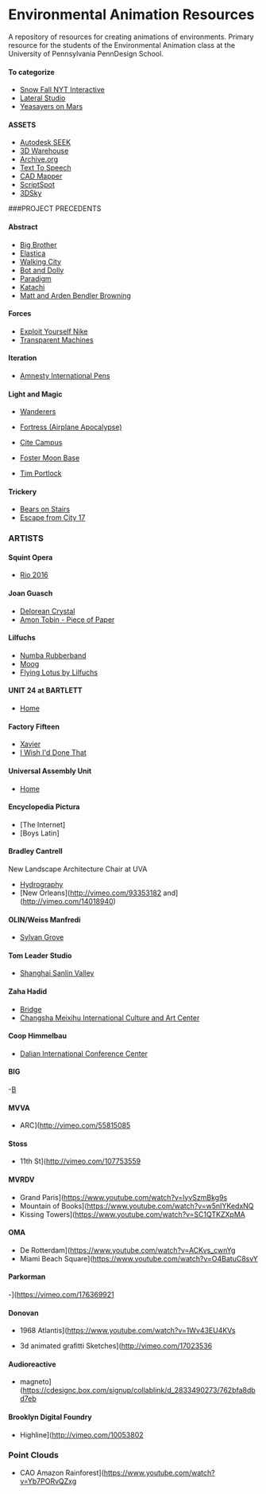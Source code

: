 # Environmental Animation Resources
A repository of resources for creating animations of environments. Primary resource for the students of the Environmental Animation class at the University of Pennsylvania PennDesign School.

#### To categorize

- [Snow Fall NYT Interactive](http://www.nytimes.com/projects/2012/snow-fall/#/?part=tunnel-creek)
- [Lateral Studio](https://vimeo.com/63614185)
- [Yeasayers on Mars](https://vimeo.com/151002965)

#### ASSETS

- [Autodesk SEEK](http://seek.autodesk.com)
- [3D Warehouse](https://3dwarehouse.sketchup.com/)
- [Archive.org](https://archive.org/)
- [Text To Speech](http://ttsreader.com/)
- [CAD Mapper](https://cadmapper.com/)
- [ScriptSpot](http://www.scriptspot.com/)
- [3DSky](https://3dsky.org/)


###PROJECT PRECEDENTS
#### Abstract
- [Big Brother](http://vimeo.com/channels/animatedshorts/103437078)
- [Elastica](http://vimeo.com/channels/animatedshorts/90603521)
- [Walking City](http://vimeo.com/channels/animatedshorts/85596568)
- [Bot and Dolly](http://vimeo.com/channels/animatedshorts/75260457)
- [Paradigm](http://vimeo.com/channels/animatedshorts/64600406)
- [Katachi](http://vimeo.com/channels/animatedshorts/58022280)
- [Matt and Arden Bendler Browning](http://vimeo.com/55478763)

#### Forces
- [Exploit Yourself Nike](http://vimeo.com/channels/animatedshorts/5318821)
- [Transparent Machines](http://vimeo.com/channels/animatedshorts/78716671)

#### Iteration
- [Amnesty International Pens](http://vimeo.com/channels/animatedshorts/98138595)

#### Light and Magic
- [Wanderers](http://vimeo.com/channels/animatedshorts/78716671)
- [Fortress (Airplane Apocalypse)](http://vimeo.[com/channels/animatedshorts/67768281)

- [Cite Campus](https://goo.gl/Kkvj6J)

- [Foster Moon Base](https://www.youtube.com/watch?time_continue=262&v=-TwYEIb90-8)

- [Tim Portlock](https://vimeo.com/83285121)

#### Trickery
- [Bears on Stairs](http://vimeo.com/channels/animatedshorts/91711011)
- [Escape from City 17](https://www.youtube.com/watch?v=9ixFf4ljuCg)

### ARTISTS

#### Squint Opera
- [Rio 2016](https://www.youtube.com/watch?v=acx7w2cOjyY&index=8&list=PLiVjfcIJ1aFNR33cyJWaWuWsv2EVAWGQZ)

#### Joan Guasch
- [Delorean Crystal](http://youtu.be/-Q7skb6Prvs)
- [Amon Tobin - Piece of Paper](http://www.joanguasch.com/amon-tobin-piece-of-paper/)

#### Lilfuchs
- [Numba Rubberband](http://vimeo.com/84785345)
- [Moog](http://vimeo.com/58941571)
- [Flying Lotus by Lilfuchs](https://www.youtube.com/watch?v=0ScYz9sNaQk)

#### UNIT 24 at BARTLETT
- [Home](http://www.unittwentyfour.com/)

#### Factory Fifteen
- [Xavier](http://www.factoryfifteen.com/7936/3510017/select/xavier)
- [I Wish I'd Done That](http://www.factoryfifteen.com/7936/2109260/select/d-ad-i-wish-id-done-that-)

#### Universal Assembly Unit
- [Home](http://universalassemblyunit.com/)

#### Encyclopedia Pictura
- [The Internet]
- [Boys Latin]

#### Bradley Cantrell
New Landscape Architecture Chair at UVA
- [Hydrography](http://vimeo.com/93353184)
- [New Orleans](http://vimeo.com/93353182 and](http://vimeo.com/14018940)


#### OLIN/Weiss Manfredi
- [Sylvan Grove](http://vimeo.com/41492356)

#### Tom Leader Studio
- [Shanghai Sanlin Valley](https://vimeo.com/214590921)

#### Zaha Hadid
- [Bridge](https://vimeo.com/136325200)
- [Changsha Meixihu International Culture and Art Center](https://www.youtube.com/watch?v=itTY2vOjEdo)

#### Coop Himmelbau
- [Dalian International Conference Center](https://www.youtube.com/watch?v=cUrt8-aHJjs)

#### BIG
-[B](https://www.youtube.com/watch?v=lALmZv_dbo8&amp;index=3&amp;list=PLiVjfcIJ1aFNR33cyJWaWuWsv2EVAWGQZ)

#### MVVA
- ARC](http://vimeo.com/55815085

#### Stoss
- 11th St](http://vimeo.com/107753559

#### MVRDV
- Grand Paris](https://www.youtube.com/watch?v=lyvSzmBkg9s
- Mountain of Books](https://www.youtube.com/watch?v=w5nIYKedxNQ
- Kissing Towers](https://www.youtube.com/watch?v=SC1QTKZXpMA

#### OMA
- De Rotterdam](https://www.youtube.com/watch?v=ACKvs_cwnYg
- Miami Beach Square](https://www.youtube.com/watch?v=O4BatuC8svY

#### Parkorman
-](https://vimeo.com/176369921

#### Donovan
- 1968 Atlantis](https://www.youtube.com/watch?v=1Wv43EU4KVs

- 3d animated grafitti Sketches](http://vimeo.com/17023536

#### Audioreactive
- magneto](https://cdesignc.box.com/signup/collablink/d_2833490273/762bfa8dbd7eb

#### Brooklyn Digital Foundry
- Highline](http://vimeo.com/10053802

### Point Clouds
- CAO Amazon Rainforest](https://www.youtube.com/watch?v=Yb7PORvQZxg
